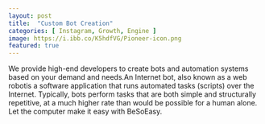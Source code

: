 ```yaml
---
layout: post
title:  "Custom Bot Creation"
categories: [ Instagram, Growth, Engine ]
image: https://i.ibb.co/K5hdfVG/Pioneer-icon.png
featured: true
---
```


We provide high-end developers to create bots and automation systems based on your demand and needs.An Internet bot, also known as a web robotis a software application that runs automated tasks (scripts) over the Internet. Typically, bots perform tasks that are both simple and structurally repetitive, at a much higher rate than would be possible for a human alone. Let the computer make it easy with BeSoEasy.


